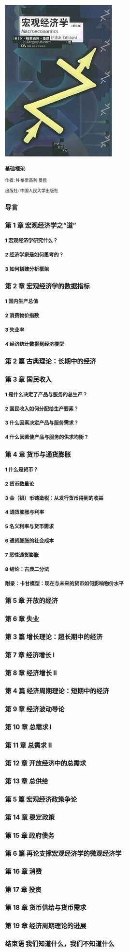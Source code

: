 ![alt text](./img/macroeconomics.jpg)

### 基础框架

作者: N·格里高利·曼昆

出版社: 中国人民大学出版社


## 导言

## 第 1 章 宏观经济学之“道”

### 1 宏观经济学研究什么？

### 2 经济学家是如何思考的？

### 3 如何搭建分析框架

## 第 2 章 宏观经济学的数据指标

### 1 国内生产总值

### 2 消费物价指数

### 3 失业率

### 4 经济统计数据到经济模型

## 第 2 篇 古典理论：长期中的经济

## 第 3 章 国民收入

### 1 是什么决定了产品与服务的总生产？

### 2 国民收入如何分配给生产要素？

### 3 什么因素决定产品与服务需求？

### 4 什么因素使产品与服务的供求均衡？

## 第 4 章 货币与通货膨胀

### 1 什么是货币？

### 2 货币数量论

### 3 金（银）币铸造税：从发行货币得到的收益

### 4 通货膨胀与利率

### 5 名义利率与货币需求

### 6 通货膨胀的社会成本

### 7 恶性通货膨胀

### 8 结论：古典二分法

### 附录：卡甘模型：现在与未来的货币如何影响物价水平

## 第 5 章 开放的经济

## 第 6 章 失业

## 第 3 篇 增长理论：超长期中的经济

## 第 7 章 经济增长 I

## 第 8 章 经济增长 II

## 第 4 篇 经济周期理论：短期中的经济

## 第 9 章 经济波动导论

## 第 10 章 总需求 I

## 第 11 章 总需求 II

## 第 12 章 开放经济中的总需求

## 第 13 章 总供给

## 第 5 篇 宏观经济政策争论

## 第 14 章 稳定政策

## 第 15 章 政府债务

## 第 6 篇 再论支撑宏观经济学的微观经济学

## 第 16 章 消费

## 第 17 章 投资

## 第 18 章 货币供给与货币需求

## 第 19 章 经济周期理论的进展

## 结束语 我们知道什么，我们不知道什么
